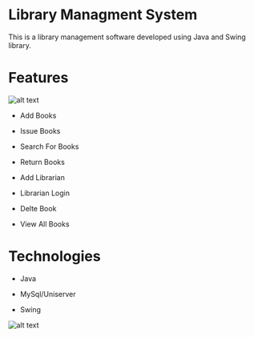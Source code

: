 # Library Managment System


This is a library management software developed using Java and Swing library.



# Features

![alt text](books.png)
- Add Books

- Issue Books

- Search For Books

- Return Books

- Add Librarian 

- Librarian Login

- Delte Book

- View All Books

# Technologies 

- Java 

- MySql/Uniserver

- Swing 





![alt text](img.png)
